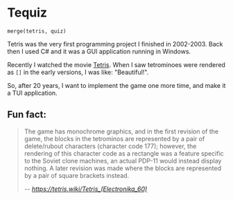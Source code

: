 Tequiz
======

```
merge(tetris, quiz)
```

Tetris was the very first programming project I finished in 2002-2003.
Back then I used C# and it was a GUI application running in Windows.

Recently I watched the movie [Tetris]. When I saw tetrominoes were rendered as
`[]` in the early versions, I was like: "Beautiful!".

So, after 20 years, I want to implement the game one more time, and make it
a TUI application.


## Fun fact:

> The game has monochrome graphics, and in the first revision of the game, the
> blocks in the tetrominos are represented by a pair of delete/rubout
> characters (character code 177); however, the rendering of this character
> code as a rectangle was a feature specific to the Soviet clone machines, an
> actual PDP-11 would instead display nothing. A later revision was made where
> the blocks are represented by a pair of square brackets instead.
>
> -- <cite>https://tetris.wiki/Tetris_(Electronika_60)</cite>


[Tetris]: https://en.wikipedia.org/wiki/Tetris_(film)
